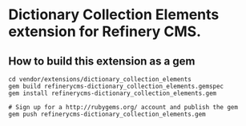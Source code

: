 # Dictionary Collection Elements extension for Refinery CMS.

## How to build this extension as a gem

    cd vendor/extensions/dictionary_collection_elements
    gem build refinerycms-dictionary_collection_elements.gemspec
    gem install refinerycms-dictionary_collection_elements.gem

    # Sign up for a http://rubygems.org/ account and publish the gem
    gem push refinerycms-dictionary_collection_elements.gem